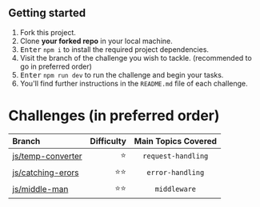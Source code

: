 ## Getting started

1. Fork this project.
2. Clone **your forked repo** in your local machine.
3. <kbd>Enter</kbd> `npm i` to install the required project dependencies.
4. Visit the branch of the challenge you wish to tackle. (recommended to go in preferred order)
5. <kbd>Enter</kbd> `npm run dev` to run the challenge and begin your tasks.
6. You'll find further instructions in the `README.md` file of each challenge.

# Challenges (in preferred order)

| Branch               |                  Difficulty |                      Main Topics Covered                      |
| :------------------- | --------------------------: | :-----------------------------------------------------------: |
| [js/temp-converter](https://github.com/OttrTechnology/express-assessment/tree/js/temp-converter)       |                      :star: |             `request-handling`             |
| [js/catching-erors](https://github.com/OttrTechnology/express-assessment/tree/js/catching-erors)       |                      :star::star: |             `error-handling`             |
| [js/middle-man](https://github.com/OttrTechnology/express-assessment/tree/js/middle-man)       |                      :star::star: |             `middleware`             |
